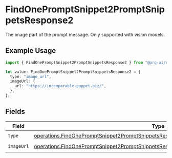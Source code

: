 # FindOnePromptSnippet2PromptSnippetsResponse2

The image part of the prompt message. Only supported with vision models.

## Example Usage

```typescript
import { FindOnePromptSnippet2PromptSnippetsResponse2 } from "@orq-ai/node/models/operations";

let value: FindOnePromptSnippet2PromptSnippetsResponse2 = {
  type: "image_url",
  imageUrl: {
    url: "https://incomparable-puppet.biz/",
  },
};
```

## Fields

| Field                                                                                                                                                                                                | Type                                                                                                                                                                                                 | Required                                                                                                                                                                                             | Description                                                                                                                                                                                          |
| ---------------------------------------------------------------------------------------------------------------------------------------------------------------------------------------------------- | ---------------------------------------------------------------------------------------------------------------------------------------------------------------------------------------------------- | ---------------------------------------------------------------------------------------------------------------------------------------------------------------------------------------------------- | ---------------------------------------------------------------------------------------------------------------------------------------------------------------------------------------------------- |
| `type`                                                                                                                                                                                               | [operations.FindOnePromptSnippet2PromptSnippetsResponse200ApplicationJSONResponseBodyType](../../models/operations/findonepromptsnippet2promptsnippetsresponse200applicationjsonresponsebodytype.md) | :heavy_check_mark:                                                                                                                                                                                   | N/A                                                                                                                                                                                                  |
| `imageUrl`                                                                                                                                                                                           | [operations.FindOnePromptSnippet2PromptSnippetsResponseImageUrl](../../models/operations/findonepromptsnippet2promptsnippetsresponseimageurl.md)                                                     | :heavy_check_mark:                                                                                                                                                                                   | N/A                                                                                                                                                                                                  |